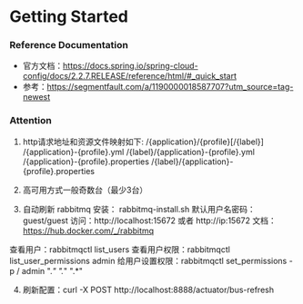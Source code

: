 # Getting Started
### Reference Documentation
- 官方文档：https://docs.spring.io/spring-cloud-config/docs/2.2.7.RELEASE/reference/html/#_quick_start
- 参考：https://segmentfault.com/a/1190000018587707?utm_source=tag-newest

### Attention
1. http请求地址和资源文件映射如下:
   /{application}/{profile}[/{label}]
   /{application}-{profile}.yml
   /{label}/{application}-{profile}.yml
   /{application}-{profile}.properties
   /{label}/{application}-{profile}.properties

2. 高可用方式一般奇数台（最少3台）

3. 自动刷新 rabbitmq 安装： rabbitmq-install.sh
 默认用户名密码： guest/guest
 访问：http://localhost:15672 或者 http://ip:15672
 文档：https://hub.docker.com/_/rabbitmq
 
 查看用户：rabbitmqctl list_users
 查看用户权限：rabbitmqctl  list_user_permissions admin
 给用户设置权限：rabbitmqctl set_permissions -p / admin ".*" ".*" ".*"

4. 刷新配置：curl -X POST http://localhost:8888/actuator/bus-refresh